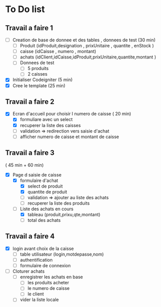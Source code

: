 # To Do list

## Travail a faire 1

- [ ] Creation de base de donnee et des tables , donnees de test (30 min)
  - [ ] Produit (idProduit,designation , prixUnitaire , quantite , enStock )
  - [ ]  caisse (idCaisse , numero , montant)
  - [ ]  achats (idClient,idCaisse,idProduit,prixUnitaire,quantite,montant )
  - [ ] Donnees de test
    - [ ] 5 produits
    - [ ] 2 caisses
- [x] Initialiser Codeigniter (5 min)
- [X] Cree le template (25 min)

## Travail a faire 2

- [X] Ecran d'accueil pour choisir l numero de caisse ( 20 min)
  - [X] formuliare avec un select
  - [X] recuperer la liste des caisses
  - [ ] validation => redirection vers saisie d'achat
  - [ ] afficher numero de caisse et montant de caisse

## Travail a faire 3

( 45 min + 60 min)

- [X] Page d saisie de caisse
  - [X] formulaire d'achat
    - [X] select de produit
    - [X] quantite de produit
    - [ ] validation => ajouter au liste des achats
    - [ ] recuperer la liste des produits
  - [ ] Liste des achats en cours
    - [X] tableau (produit,prixu,qte,montant)
    - [ ] total des achats

## Travail a faire 4

- [X] login avant choix de la caisse
  - [ ] table utilisateur (login,motdepasse,nom)
  - [ ] authentification
  - [ ] formulaire de connexion
- [ ] Cloturer achats
  - [ ] enregistrer les achats en base
    - [ ] les produits acheter
    - [ ] le numero de caisse
    - [ ] le client
  - [ ] vider la liste locale
